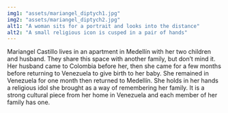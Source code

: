 ```yaml
---
img1: "assets/mariangel_diptych1.jpg"
img2: "assets/mariangel_diptych2.jpg"
alt1: "A woman sits for a portrait and looks into the distance"
alt2: "A small religious icon is cusped in a pair of hands" 
---
```


Mariangel Castillo lives in an apartment in Medellín with her two children and husband. They share this space with another family, but don’t mind it. Her husband came to Colombia before her, then she came for a few months before returning to Venezuela to give birth to her baby. She remained in Venezuela for one month then returned to Medellín. She holds in her hands a religious idol she brought as a way of remembering her family. It is a strong cultural piece from her home in Venezuela and each member of her family has one.